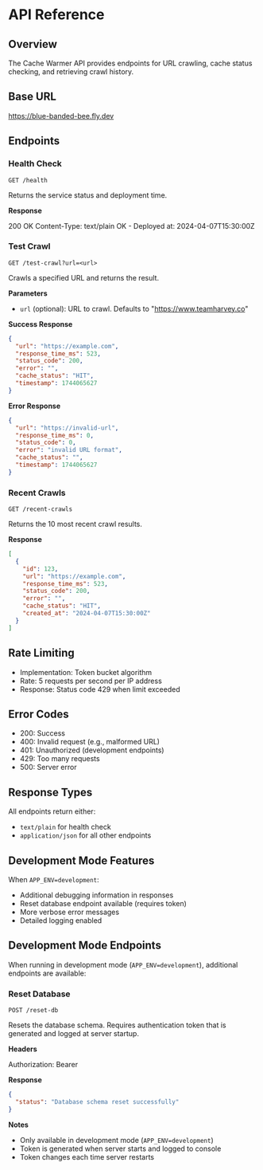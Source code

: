 # API Reference

## Overview

The Cache Warmer API provides endpoints for URL crawling, cache status checking, and retrieving crawl history.

## Base URL

https://blue-banded-bee.fly.dev

## Endpoints

### Health Check

```http
GET /health
```

Returns the service status and deployment time.

**Response**

200 OK
Content-Type: text/plain
OK - Deployed at: 2024-04-07T15:30:00Z

### Test Crawl

```http
GET /test-crawl?url=<url>
```

Crawls a specified URL and returns the result.

**Parameters**

- `url` (optional): URL to crawl. Defaults to "https://www.teamharvey.co"

**Success Response**

```json
{
  "url": "https://example.com",
  "response_time_ms": 523,
  "status_code": 200,
  "error": "",
  "cache_status": "HIT",
  "timestamp": 1744065627
}
```

**Error Response**

```json
{
  "url": "https://invalid-url",
  "response_time_ms": 0,
  "status_code": 0,
  "error": "invalid URL format",
  "cache_status": "",
  "timestamp": 1744065627
}
```

### Recent Crawls

```http
GET /recent-crawls
```

Returns the 10 most recent crawl results.

**Response**

```json
[
  {
    "id": 123,
    "url": "https://example.com",
    "response_time_ms": 523,
    "status_code": 200,
    "error": "",
    "cache_status": "HIT",
    "created_at": "2024-04-07T15:30:00Z"
  }
]
```

## Rate Limiting

- Implementation: Token bucket algorithm
- Rate: 5 requests per second per IP address
- Response: Status code 429 when limit exceeded

## Error Codes

- 200: Success
- 400: Invalid request (e.g., malformed URL)
- 401: Unauthorized (development endpoints)
- 429: Too many requests
- 500: Server error

## Response Types

All endpoints return either:

- `text/plain` for health check
- `application/json` for all other endpoints

## Development Mode Features

When `APP_ENV=development`:

- Additional debugging information in responses
- Reset database endpoint available (requires token)
- More verbose error messages
- Detailed logging enabled

## Development Mode Endpoints

When running in development mode (`APP_ENV=development`), additional endpoints are available:

### Reset Database

```http
POST /reset-db
```

Resets the database schema. Requires authentication token that is generated and logged at server startup.

**Headers**

Authorization: Bearer <token from server startup logs>

**Response**

```json
{
  "status": "Database schema reset successfully"
}
```

**Notes**

- Only available in development mode (`APP_ENV=development`)
- Token is generated when server starts and logged to console
- Token changes each time server restarts
